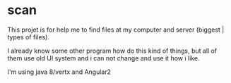 # scan
This projet is for help me to find files at my computer and server (biggest | types of files).

I already know some other program how do this kind of things, but all of them use old UI system and i can not change and use it how i like.

I'm using java 8/vertx and Angular2 
